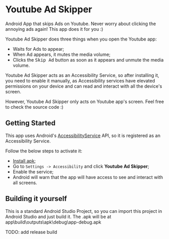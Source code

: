 # Youtube Ad Skipper

Android App that skips Ads on Youtube. Never worry about clicking the annoying ads again! This app does it for you :)

Youtube Ad Skipper does three things when you open the Youtube app:
- Waits for Ads to appear;
- When Ad appears, it mutes the media volume;
- Clicks the <kbd>Skip Ad</kbd> button as soon as it appears and unmute the media volume.

Youtube Ad Skipper acts as an Accessibility Service, so after installing it, you need to enable it manually, as Accessibility services have elevated permissions on your device and can read and interact with all the device's screen.

However, Youtube Ad Skipper only acts on Youtube app's screen. Feel free to check the source code :)

## Getting Started

This app uses Android's [AccessibilityService](https://developer.android.com/guide/topics/ui/accessibility/service) API, so it is registered as an Accessibility Service.

Follow the below steps to activate it:

- [Install apk](https://github.com/alfeugds/youtubeadskipper/releases/latest);
- Go to `Settings -> Accessibility` and click **Youtube Ad Skipper**;
- Enable the service;
- Android will warn that the app will have access to see and interact with all screens.

## Building it yourself

This is a standard Android Studio Project, so you can import this project in Android Studio and just build it.
The .apk will be at app\build\outputs\apk\debug\app-debug.apk

TODO: add release build
